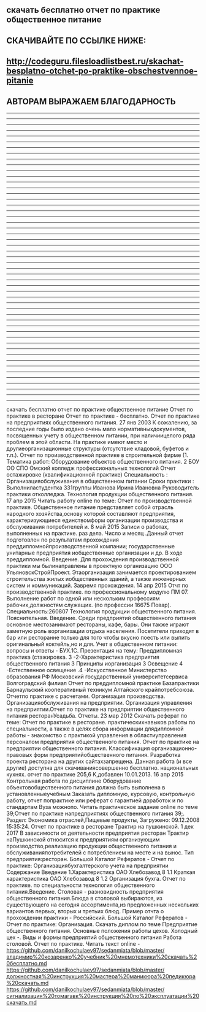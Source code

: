 скачать бесплатно отчет по практике общественное питание
--------------------------------------------------
СКАЧИВАЙТЕ ПО ССЫЛКЕ НИЖЕ:
--------------------------------------------------
http://codeguru.filesloadlistbest.ru/skachat-besplatno-otchet-po-praktike-obschestvennoe-pitanie
--------------------------------------------------
АВТОРАМ ВЫРАЖАЕМ БЛАГОДАРНОСТЬ
--------------------------------------------------
--------------------------------------------------
--------------------------------------------------
--------------------------------------------------
--------------------------------------------------
--------------------------------------------------
--------------------------------------------------
--------------------------------------------------
--------------------------------------------------
--------------------------------------------------
--------------------------------------------------
--------------------------------------------------
--------------------------------------------------
--------------------------------------------------
--------------------------------------------------
--------------------------------------------------
--------------------------------------------------
--------------------------------------------------
--------------------------------------------------
--------------------------------------------------
--------------------------------------------------
--------------------------------------------------
--------------------------------------------------
--------------------------------------------------
--------------------------------------------------
--------------------------------------------------
--------------------------------------------------
--------------------------------------------------
--------------------------------------------------
--------------------------------------------------
--------------------------------------------------
--------------------------------------------------
--------------------------------------------------
--------------------------------------------------
--------------------------------------------------
--------------------------------------------------
--------------------------------------------------
--------------------------------------------------
--------------------------------------------------
--------------------------------------------------
--------------------------------------------------
--------------------------------------------------
--------------------------------------------------
--------------------------------------------------
--------------------------------------------------
--------------------------------------------------
--------------------------------------------------
--------------------------------------------------
--------------------------------------------------
--------------------------------------------------
--------------------------------------------------
--------------------------------------------------
скачать бесплатно отчет по практике общественное питание Отчет по практике в ресторане  Отчет по практике - бесплатно. Отчет по практике на предприятиях общественного питания. 27 янв 2003  К сожалению, за последние годы было издано очень мало нормативныхдокументов, посвященных учету в общественном питании, при наличиицелого ряда проблем в этой области.  На практике имеют место и другиеорганизационные структуры (отсутствие кладовой, буфетов и т.п.). Отчет по производственной практике в строительной фирме (1. Тематика работ: Оборудование объектов общественного питания. 2 БОУ ОО СПО Омский колледж профессиональных технологий Отчет остажировке (квалификационной практике) Специальность : Организацияобслуживания в общественном питании Сроки практики : Выполниластудентка 331группы Иванова Ирина Ивановна Руководитель практики отколледжа. Технология продукции общественного питания. 17 апр 2015  Читать работу online по теме: Отчет по производственной практике. Общественное питание представляет собой отрасль народного хозяйства,основу которой составляют предприятия, характеризующиеся единствомформ организации производства и обслуживания потребителей и. 8 май 2015  Записи о работах, выполненных на практике. раз дела. Число и месяц .Данный отчет подготовлен по результатам прохождения преддипломнойпроизводственной  компании; государственные унитарные предприятия иобщественные организации и др. В ходе преддипломной. Введение. Для прохождения производственной практики мы былинаправлены в проектную организацию ООО УльяновскСтройПроект. Этаорганизация занимается проектированием строительства жилых иобщественных зданий, а также инженерных систем и коммуникаций. Завремя прохождения. 14 апр 2015  Отчт по производственной практике. по профессиональному модулю ПМ 07. Выполнение работ по одной или нескольким профессиям рабочих,должностям служащих. (по профессии 16675 Повар). Специальность:260807 Технология продукции общественного питания. Пояснительная. Введение. Среди предприятий общественного питания основное местозанимают рестораны, кафе, бары. Они также играют заметную роль ворганизации отдыха населения. Посетители приходят в бар или ресторанне только для того чтобы вкусно поесть или выпить оригинальный коктейль,но и для. Учет в общественном питании: вопросы и ответы - БУХ.1С. Презентация на тему: Преддипломная практика (стажировка. 3 -2-Характеристика предприятия общественного питания 3 Принципы иорганизация 3 Освещение 4 -Естественное освещение .4 -Искусственное Министерство образования РФ Московский государственный университетсервиса Волгоградский филиал Отчет по преддипломной практике Базапрактики
Барнаульский кооперативный техникум Алтайского крайпотребсоюза. Отчетпо практике с расчетами. Организация производства. Организацияобслуживания на предприятии. Организация управления на предприятии.Отчет по практике на предприятии общественного питания ресторанУсадьба. Отчеты. 23 мар 2012  Скачать реферат по теме: Отчет по практике в ресторане.  практическихнавыков работы по специальности, а также в целях сбора информации длядипломной работы - знакомство с практикой управления в областиуправления персоналом предприятия общественного питания. Отчет по практике на предприятии общественного питания. Классификация организационно-правовых форм предприятийобщественного питания. Разработка проекта ресторана  на других сайтахзапрещена. Данная работа (и все другие) доступна для скачиваниясовершенно бесплатно.  национальных кухнях. отчет по практике 205,6 K,добавлен 10.01.2013. 16 апр 2015  Контрольная работа по дисциплине Оборудование объектовобщественного питания должна быть выполнена в установленныеучебным  Заказать дипломную, курсовую, контрольную работу, отчет попрактике или реферат с гарантией доработок и по стандартам Вуза можнопо. Читать практическое задание online по теме 39;Отчет по практике напредприятиях общественного питания 39;. Раздел: Экономика отраслей,Пищевые продукты, Загружено: 09.12.2008 15:35:24. Отчет по практике в ресторане Трактир на пушкинской. 1 дек 2017  В зависимости от деятельности предприятия ресторан Трактир наПушкинской относится к предприятиям организующим производство,реализацию продукции общественного питания и обслуживанияпотребителей с потреблением на месте и на вынос. Тип предприятия:ресторан. Большой Каталог Рефератов - Отчет по практике: Организациябухгалтерского учета на предприятии Содержание Введение 1.Характеристика ОАО Хлебозавод  8 1.1 Краткая характеристика ОАО Хлебозавод  8 1.2 Организация бухга. Отчет по практике. по специальности технология общественного питания.Введение. Столовая - разновидность предприятия общественного питания.Блюда в столовой выбираются, из существующего на сегодня ассортимента,из предложенных нескольких вариантов первых, вторых и третьих блюд. Пример отчта о прохождении практики - Российский. Большой Каталог Рефератов - Отчет по практике: Организация. Скачать диплом по теме Предприятие общественного питания. Основные положения работы цехов. Холодный цех -. Виды и формы предприятий общественного питания
Работа столовой. Отчет по практике. Читать текст оnline -
https://github.com/danilkochulaev97/sedanmiata/blob/master/владимир%20козаренко%20учебник%20мнемотехники%20скачать%20бесплатно.md
https://github.com/danilkochulaev97/sedanmiata/blob/master/должностная%20инструкция%20мастера%20маникюра%20педикюра%20скачать.md
https://github.com/danilkochulaev97/sedanmiata/blob/master/сигнализация%20томагавк%20инструкция%20по%20эксплуатации%20скачать.md